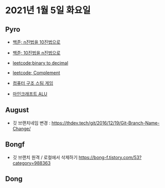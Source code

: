 # 2021년 1월 5일 화요일

## Pyro

- [백준; n진법을 10진법으로](https://www.acmicpc.net/problem/2745)
- [백준; 10진법을 n진법으로](https://www.acmicpc.net/problem/11005)
- [leetcode;binary to decimal](https://leetcode.com/problems/convert-binary-number-in-a-linked-list-to-integer)
- [leetcode; Complement](https://leetcode.com/problems/number-complement)

- [컴퓨터 구조 스팀 게임](http://www.zachtronics.com/shenzhen-io)
- [마인크래프트 ALU](https://www.youtube.com/watch?t=84&v=LGkkyKZVzug&feature=youtu.be)

## August

- 깃 브랜치네임 변경 : https://thdev.tech/git/2016/12/19/Git-Branch-Name-Change/

## Bongf 
- 깃 브랜치 원격 / 로컬에서 삭제하기 <https://bong-f.tistory.com/53?category=988363>

## Dong
